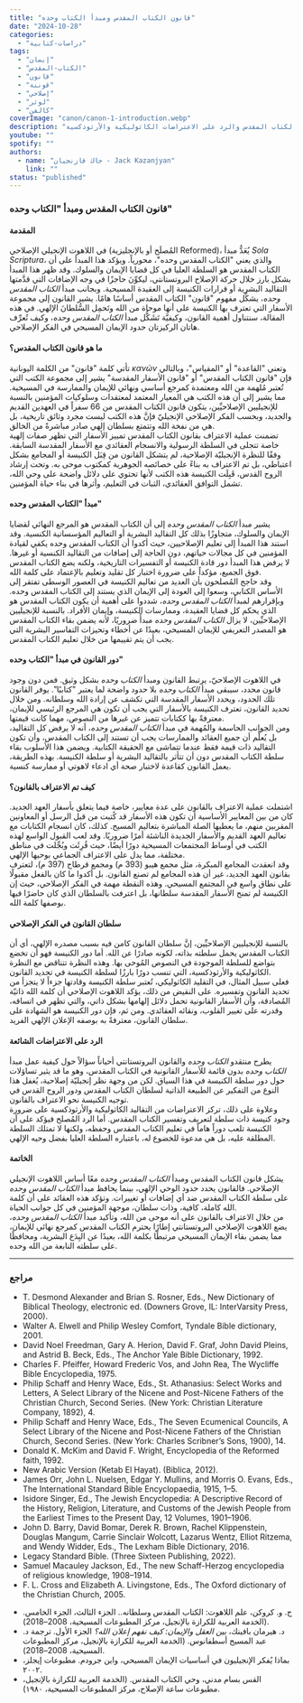 ```yaml
---
title: "قانون الكتاب المقدس ومبدأ الكتاب وحده"
date: "2024-10-28"
categories:
  - "دراسات-كتابية"
tags:
  - "إيمان"
  - "الكتاب-المقدس"
  - "قانون"
  - "قوننة"
  - "إصلاحي"
  - "لوثر"
  - "كالفن"
coverImage: "canon/canon-1-introduction.webp"
description: "استكشاف شامل لمفهوم قانون الكتاب المقدس وأهمية مبدأ 'الكتاب المقدس وحده' في الإيمان المسيحي المُصلح، مع تناول الدور الحاسم للروح القدس في تأكيد سلطة الكتاب المقدس والرد على الاعتراضات الكاثوليكية والأرثوذكسية."
youtube: ""
spotify: ""
authors:
  - name: "جاك قازنجيان - Jack Kazanjyan"
    link: ""
status: "published"
---
```

### **قانون الكتاب المقدس ومبدأ "الكتاب وحده"**

#### **المقدمة**

في اللاهوت الإنجيلي الإصلاحي (المُصلَح أو بالإنجليزية Reformed)، يُعَدُّ مبدأ *Sola Scriptura*، والذي يعني "الكتاب المقدس وحده"، محورياً. ويؤكد هذا المبدأ على أن الكتاب المقدس هو السلطة العليا في كل قضايا الإيمان والسلوك. وقد ظهر هذا المبدأ بشكل بارز خلال حركة الإصلاح البروتستانتي، ليكوِّنَ حاجزًا في وجه الإضافات التي قدَّمتها التقاليد البشرية أو قرارات الكنيسة إلى العقيدة المسيحية. وبجانب مبدأ *الكتاب المقدس وحده*، يشكِّل مفهوم "قانون" الكتاب المقدس أساسًا هامًا. يشير القانون إلى مجموعة الأسفار التي تعترف بها الكنيسة على أنها موحاة من الله وتَحمِل السُّلطانَ الإلهي. في هذه المقالة، سنتناول أهمية القانون، وكيفيَّة تَشَكُّل مبدأ *الكتاب المقدس وحده*، وكيف تُعرِّف هاتان الركيزتان حدود الإيمان المسيحي في الفكر الإصلاحي.

#### **ما هو قانون الكتاب المقدس؟**

تأتي كلمة "قانون" من الكلمة اليونانية *κανών* وتعني "القاعدة" أو "المقياس"، وبالتالي فإن "قانون الكتاب المقدس" أو "قانون الأسفار المقدسة" يشير إلى مجموعة الكتب التي تُعتبر مُلهمة من الله ومعتمدة كمرجع أساسي ونهائي للإيمان والممارسة في المسيحية. مما يشير إلى أن هذه الكتب هي المعيار المعتمد لمعتقدات وسلوكيات المؤمنين بالنسبة للإنجيليين الإصلاحيِّين، يتكون قانون الكتاب المقدس من 66 سفراً في العهدين القديم والجديد، وبحسب الفكر الإصلاحي الإنجيليّ فإنَّ هذه الكتب ليست مجرد وثائق تاريخية، بل هي من نفخة الله وتتمتع بسلطان إلهي صادر مباشرةً من الخالق.  
تضمنت عملية الاعتراف بقانون الكتاب المقدس تمييز الأسفار التي تظهر صفات إلهية خاصة تتجلى في السلطة الرسولية والانسجام العقائدي مع الأسفار المقدسة السابقة. وفقًا للنظرة الإنجيليّة الإصلاحية، لم يتشكل القانون من قِبَل الكنيسة أو المجامع بشكل اعتباطي، بل تم الاعتراف به بناءً على خصائصه الجوهرية كمكتوب موحى به. وتحت إرشاد الروح القدس، قَبِلَت الكنيسة هذه الكتب لأنها تحتوي على دلائل واضحة على وحي الله، تشمل التوافق العقائدي، الثبات في التعليم، وأثرها في بناء حياة المؤمنين.

#### **مبدأ "الكتاب المقدس وحده"**

يشير مبدأ *الكتاب المقدس وحده* إلى أن الكتاب المقدس هو المرجع النهائي لقضايا الإيمان والسلوك، متجاوزًا بذلك كل التقاليد البشرية أو التعاليم المؤسساتية الكنسية. وقد استند هذا المبدأ إلى تعليم الإصلاحيين، حيث أكدوا أن الكتاب المقدس وحده يكفي لقيادة المؤمنين في كل مجالات حياتهم، دون الحاجة إلى إضافات من التقاليد الكنسية أو غيرها. لا يرفض هذا المبدأ دور قادة الكنيسة أو التفسيرات التاريخية، ولكنه يضع الكتاب المقدس فوق الجميع، مؤكداً على ضرورة اختبار كل تقليد وتعليم بالإعتماد على كلمة الله.  
وقد حاجج المُصلحون بأن العديد من تعاليم الكنيسة في العصور الوسطى تفتقر إلى الأساس الكتابي، وسعوا إلى العودة إلى الإيمان الذي يستند إلى الكتاب المقدس وحده. وبإقرارهم لمبدأ *الكتاب المقدس وحده*، شددوا على أهمية أن يكون الكتاب المقدس هو الذي يحكم كل قضايا العقيدة، وممارسات الكنيسة، وإيمان الأفراد. بالنسبة للإنجيليين الإصلاحيِّين، لا يزال *الكتاب المقدس وحده* مبدأً ضروريًا، لأنه يضمن بقاء الكتاب المقدس هو المصدر التعريفي للإيمان المسيحي، بعيدًا عن أخطاء وتحيزات التفاسير البشرية التي يجب أن يتم تقييمها من خلال تعليم الكتاب المقدس.

#### **دور القانون في مبدأ "الكتاب وحده"**

في اللاهوت الإصلاحيّ، يرتبط القانون ومبدأ *الكتاب وحده* بشكل وثيق. فمن دون وجود قانون محدد، سيبقى مبدأ *الكتاب وحده* بلا حدود واضحة لما يعتبر "كتابيًا". يوفر القانون تلك الحدود، ويحدد الأسفار المقدسة التي تكشف عن إرادة الله وسلطانه. ومن خلال تحديد القانون، تعترف الكنيسة بالأسفار التي يجب أن تكون هي المرجع الرئيسي للإيمان، معترفةً بها ككتابات تتميز عن غيرها من النصوص، مهما كانت قيمتها.  
ومن الجوانب الحاسمة والمُهمة في مبدأ *الكتاب المقدس وحده*، أنه لا يرفض كل التقاليد، بل يُعلِّم أن جميع العقائد والممارسات يجب أن تستند إلى الكتاب المقدس، وأن تكون التقاليد ذات قيمة فقط عندما تتماشى مع الحقيقة الكتابية. ويضمن هذا الأسلوب بقاء سلطة الكتاب المقدس دون أن تتأثر بالتقاليد البشرية أو سلطة الكنيسة. بهذه الطريقة، يعمل القانون كقاعدة لاختبار صحة أي ادعاء لاهوتي أو ممارسة كنسية.

#### **كيف تم الاعتراف بالقانون؟**

اشتملت عملية الاعتراف بالقانون على عدة معايير، خاصة فيما يتعلق بأسفار العهد الجديد. كان من بين المعايير الأساسية أن تكون هذه الأسفار قد كُتبت من قبل الرسل أو المعاونين المقربين منهم، ما يعطيها الصلة المباشرة بتعاليم المسيح. كذلك، كان انسجام الكتابات مع تعاليم العهد القديم والأسفار الجديدة الناشئة أمرًا ضروريًا. وقد لعب القبول الواسع لهذه الكتب في أوساط المجتمعات المسيحية دورًا أيضًا، حيث قُرِئَت وبُجِّلت في مناطق مختلفة، مما يدل على الاعتراف الجماعي بوحيها الإلهي.  
وقد انعقدت المجامع المبكرة، مثل مجمع هيبو (393 م) ومجمع قرطاج (397 م)، لتعترف بقانون العهد الجديد، غير أن هذه المجامع لم تصنع القانون. بل أكدوا ما كان بالفعل مقبولًا على نطاق واسع في المجتمع المسيحي. وهذه النقطة مهمة في الفكر الإصلاحي، حيث إن الكنيسة لم تمنح الأسفار المقدسة سلطانها، بل اعترفت بالسلطان الذي كان حاضرًا فيها بوصفها كلمة الله.

#### **سلطان القانون في الفكر الإصلاحي**

بالنسبة للإنجيليين الإصلاحيِّين، إنَّ سلطان القانون كامن فيه بسبب مصدره الإلهي، أي أن الكتاب المقدس يحمل سلطته بذاته، لكونه صادرًا عن الله. أما دور الكنيسة فهو أن تخضع بتواضع للسلطة الموجودة في النصوص المُوحى بها. وهذه النظرة تتناقض مع النظرة الكاثوليكية والأرثوذكسية، التي تنسب دورًا بارزًا لسلطة الكنيسة في تحديد القانون.  
فعلى سبيل المثال، في التقليد الكاثوليكي، تُعتبر سلطة الكنيسة وقادتها جزءاً لا يتجزأ من تحديد القانون وتفسيره. على النقيض من ذلك، يؤكد اللاهوت الإصلاحي أن كلمة الله ذاتيّة المُصادقة، وأن الأسفار القانونية تحمل دلائل إلهامها بشكل ذاتي، والتي تظهر في اتساقه، وقدرته على تغيير القلوب، ونقائه العقائدي. ومن ثم، فإن دور الكنيسة هو الشهادة على سلطان القانون، معترفةً به بوصفه الإعلان الإلهي الفريد.

#### **الرد على الاعتراضات الشائعة**

يطرح منتقدو *الكتاب وحده* والقانون البروتستانتي أحياناً سؤالاً حول كيفية عمل مبدأ *الكتاب وحده* بدون قائمة للأسفار القانونية في الكتاب المقدس، وهو ما قد يثير تساؤلات حول دور سلطة الكنيسة في هذا السياق. لكن من وجهة نظر إنجيليّة إصلاحية، يُغفل هذا النوع من التفكير عن الطبيعة الذاتية لسلطان الكتاب المقدس ودور الروح القدس في توجيه الكنيسة نحو الاعتراف بالقانون.  
وعلاوة على ذلك، تركز الاعتراضات من التقاليد الكاثوليكية والأرثوذكسية على ضرورة وجود كنيسة ذات سلطة لتعريف وتفسير الكتاب المقدس. أما الرد المُصلح فيؤكد على أن الكنيسة تلعب دوراً هاماً في تعليم الكتاب المقدس وحفظه، ولكنها لا تمتلك السلطة المطلقة عليه، بل هي مدعوة للخضوع له، باعتباره السلطة العليا بفضل وحيه الإلهي.

#### **الخاتمة**

يشكل قانون الكتاب المقدس ومبدأ *الكتاب المقدس وحده* معًا أساس اللاهوت الإنجيلي الإصلاحي. فالقانون يحدد حدود الوحي الإلهي، بينما يحافظ مبدأ *الكتاب المقدس وحده* على سلطة الكتاب المقدس ضد أي إضافات أو تغييرات. وتؤكد هذه العقائد على أن كلمة الله كاملة، كافية، وذات سلطان، موجهة المؤمنين في كل جوانب الحياة.  
من خلال الاعتراف بالقانون على أنه موحى من الله، وتأكيد مبدأ *الكتاب المقدس وحده*، يضع اللاهوت الإصلاحي البروتستانتي إطارًا يحترم الكتاب المقدس كمرجع نهائي للإيمان، مما يضمن بقاء الإيمان المسيحي مرتبطًا بكلمة الله، بعيدًا عن البِدَع البشرية، ومحافظًا على سلطته النابعة من الله وحده.

---

### مراجع

<div dir='ltr'>

- T. Desmond Alexander and Brian S. Rosner, Eds., New Dictionary of Biblical Theology, electronic ed. (Downers Grove, IL: InterVarsity Press, 2000).
- Walter A. Elwell and Philip Wesley Comfort, Tyndale Bible dictionary, 2001.
- David Noel Freedman, Gary A. Herion, David F. Graf, John David Pleins, and Astrid B. Beck, Eds., The Anchor Yale Bible Dictionary, 1992.
- Charles F. Pfeiffer, Howard Frederic Vos, and John Rea, The Wycliffe Bible Encyclopedia, 1975.
- Philip Schaff and Henry Wace, Eds., St. Athanasius: Select Works and Letters, A Select Library of the Nicene and Post-Nicene Fathers of the Christian Church, Second Series. (New York: Christian Literature Company, 1892), 4.
- Philip Schaff and Henry Wace, Eds., The Seven Ecumenical Councils, A Select Library of the Nicene and Post-Nicene Fathers of the Christian Church, Second Series. (New York: Charles Scribner’s Sons, 1900), 14.
- Donald K. McKim and David F. Wright, Encyclopedia of the Reformed faith, 1992.
- New Arabic Version (Ketab El Hayat). (Biblica, 2012).
- James Orr, John L. Nuelsen, Edgar Y. Mullins, and Morris O. Evans, Eds., The International Standard Bible Encyclopaedia, 1915, 1–5.
- Isidore Singer, Ed., The Jewish Encyclopedia: A Descriptive Record of the History, Religion, Literature, and Customs of the Jewish People from the Earliest Times to the Present Day, 12 Volumes, 1901–1906.
- John D. Barry, David Bomar, Derek R. Brown, Rachel Klippenstein, Douglas Mangum, Carrie Sinclair Wolcott, Lazarus Wentz, Elliot Ritzema, and Wendy Widder, Eds., The Lexham Bible Dictionary, 2016.
- Legacy Standard Bible. (Three Sixteen Publishing, 2022).
- Samuel Macauley Jackson, Ed., The new Schaff-Herzog encyclopedia of religious knowledge, 1908–1914.
- F. L. Cross and Elizabeth A. Livingstone, Eds., The Oxford dictionary of the Christian Church, 2005.

</div>

- ج. و. كروكن، علم اللاهوت: الكتاب المقدس وسلطانه.. الجزء الثالث، الجزء الخامس. (الخدمة العربية للكرازة بالإنجيل، مركز المطبوعات المسيحية، 2008–2018).
- د. هيرمان بافينك، *بين العقل والإيمان: كيف نفهم إعلان الله؟* الجزء الأول. ترجمة د. عبد المسيح أسطفانوس. (الخدمة العربية للكرازة بالإنجيل، مركز المطبوعات المسيحية، 2008–2018).
- بماذا يُفكر الإنجيليون في أساسيات الإيمان المسيحي، واين جرودم. مطبوعات إيجلز، ٢٠٠٢.
- القس بسام مدني، وحي الكتاب المقدس. (الخدمة العربية للكرازة بالإنجيل، مطبوعات ساعة الإصلاح، مركز المطبوعات المسيحية، ١٩٨٠).

